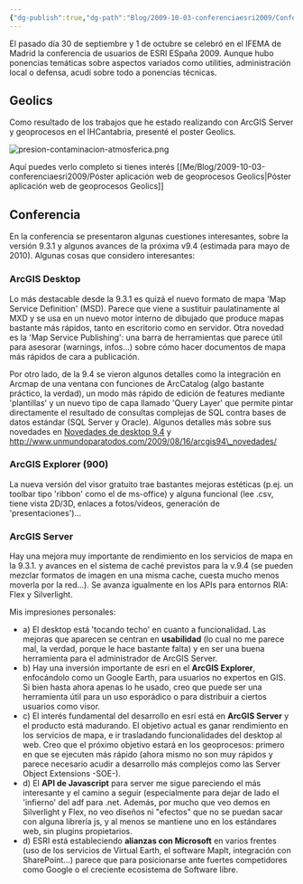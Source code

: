 ```yaml
---
{"dg-publish":true,"dg-path":"Blog/2009-10-03-conferenciaesri2009/Conferencia de usuarios ESRI España 2009.md","permalink":"/blog/2009-10-03-conferenciaesri2009/conferencia-de-usuarios-esri-espana-2009/","title":"Conferencia de usuarios ESRI España 2009","tags":["conferencia"]}
---
```



El pasado día 30 de septiembre y 1 de octubre se celebró en el IFEMA de Madrid la conferencia de usuarios de ESRI ESpaña 2009. Aunque hubo ponencias temáticas sobre aspectos variados como utilities, administración local o defensa, acudí sobre todo a ponencias técnicas. 

## Geolics
Como resultado de los trabajos que he estado realizando con ArcGIS Server y geoprocesos en el IHCantabria, presenté el poster Geolics.

![presion-contaminacion-atmosferica.png](/img/user/Me/Blog/2009-10-03-conferenciaesri2009/media/presion-contaminacion-atmosferica.png)

Aquí puedes verlo completo si tienes interés [[Me/Blog/2009-10-03-conferenciaesri2009/Póster aplicación web de geoprocesos Geolics\|Póster aplicación web de geoprocesos Geolics]]

## Conferencia
En la conferencia se presentaron algunas cuestiones interesantes, sobre la versión 9.3.1 y algunos avances de la próxima v9.4 (estimada para mayo de 2010). Algunas cosas que considero interesantes:

### ArcGIS Desktop
Lo más destacable desde la 9.3.1 es quizá el nuevo formato de mapa 'Map Service Definition' (MSD). Parece que viene a sustituir paulatinamente al MXD y se usa en un nuevo motor interno de dibujado que produce mapas bastante más rápidos, tanto en escritorio como en servidor. Otra novedad es la 'Map Service Publishing': una barra de herramientas que parece útil para asesorar (warnings, infos...) sobre cómo hacer documentos de mapa más rápidos de cara a publicación.

Por otro lado, de la 9.4 se vieron algunos detalles como la integración en Arcmap de una ventana con funciones de ArcCatalog (algo bastante práctico, la verdad), un modo más rápido de edición de features mediante 'plantillas' y un nuevo tipo de capa llamado 'Query Layer' que permite pintar directamente el resultado de consultas complejas de SQL contra bases de datos estándar (SQL Server y Oracle). Algunos detalles más sobre sus novedades en [Novedades de desktop 9.4](http://www.esri.com/software/arcgis/whats-new/whats-coming.html) y http://www.unmundoparatodos.com/2009/08/16/arcgis94\_novedades/

### ArcGIS Explorer (900)
La nueva versión del visor gratuito trae bastantes mejoras estéticas (p.ej. un toolbar tipo 'ribbon' como el de ms-office) y alguna funcional (lee .csv, tiene vista 2D/3D, enlaces a fotos/videos, generación de 'presentaciones')...

### ArcGIS Server
Hay una mejora muy importante de rendimiento en los servicios de mapa en la 9.3.1. y avances en el sistema de caché previstos para la v.9.4 (se pueden mezclar formatos de imagen en una misma cache, cuesta mucho menos moverla por la red...). Se avanza igualmente en los APIs para entornos RIA: Flex y Silverlight.

Mis impresiones personales:
- a) El desktop está 'tocando techo' en cuanto a funcionalidad. Las mejoras que aparecen se centran en **usabilidad** (lo cual no me parece mal, la verdad, porque le hace bastante falta) y en ser una buena herramienta para el administrador de ArcGIS Server.
- b) Hay una inversión importante de esri en el **ArcGIS Explorer**, enfocándolo como un Google Earth, para usuarios no expertos en GIS. Si bien hasta ahora apenas lo he usado, creo que puede ser una herramienta útil para un uso esporádico o para distribuir a ciertos usuarios como visor.
- c) El interés fundamental del desarrollo en esri está en **ArcGIS Server** y el producto está madurando. El objetivo actual es ganar rendimiento en los servicios de mapa, e ir trasladando funcionalidades del desktop al web. Creo que el próximo objetivo estará en los geoprocesos: primero en que se ejecuten más rápido (ahora mismo no son muy rápidos y parece necesario acudir a desarrollo más complejos como las Server Object Extensions -SOE-).
- d) El **API de Javascript** para server me sigue pareciendo el más interesante y el camino a seguir (especialmente para dejar de lado el 'infierno' del adf para .net. Además, por mucho que veo demos en Silverlight y Flex, no veo diseños ni "efectos" que no se puedan sacar con alguna librería js, y al menos se mantiene uno en los estándares web, sin plugins propietarios.
- d) ESRI está estableciendo **alianzas con Microsoft** en varios frentes (uso de los servicios de Virtual Earth, el software MapIt, integración con SharePoint...) parece que para posicionarse ante fuertes competidores como Google o el creciente ecosistema de Software libre.

